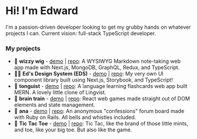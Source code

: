 # Hi! I'm Edward
I'm a passion-driven developer looking to get my grubby hands on whatever projects I can. Current vision: full-stack TypeScript developer.

### My projects
- 🧞 **wizzy wig** - [demo]() | [repo](): A WYSIWYG Markdown note-taking web app made with Next.js, MongoDB, GraphQL, Redux, and TypeScript.
- 👨‍🎨 **Ed's Design System (EDS)** - [demo]() | [repo](): My very own UI component library built using Next.js, Storybook, and TypeScript!
- 👅 **tonguist** - [demo]() | [repo](): A language learning flashcards web app built MERN. A lovely little clone of Lingvist.
- 🧠 **brain train** - [demo]() | [repo](): React web games made straight out of DOM elements and state management.
- 💬 **ana** - [demo]() | [repo](): An anonymous "confessions" forum board made with Ruby on Rails. All bells and whistles included.
- 🦶 **Tic Tac Toe** - [demo]() | [repo](): Tic Tac, like the brand of those little mints, and toe, like your big toe. But also like the game.

<!--
**Foyoman/Foyoman** is a ✨ _special_ ✨ repository because its `README.md` (this file) appears on your GitHub profile.

Here are some ideas to get you started:

- 🔭 I’m currently working on ...
- 🌱 I’m currently learning ...
- 👯 I’m looking to collaborate on ...
- 🤔 I’m looking for help with ...
- 💬 Ask me about ...
- 📫 How to reach me: ...
- 😄 Pronouns: ...
- ⚡ Fun fact: ...
-->
